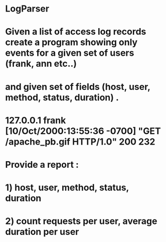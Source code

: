 # LogParser
# Given a list of access log records create a program showing only events for a given set of users (frank, ann etc..)
# and given set of fields (host, user, method, status, duration) .
# 127.0.0.1 frank [10/Oct/2000:13:55:36 -0700] "GET /apache_pb.gif HTTP/1.0" 200 232

# Provide a report :
# 1) host, user, method, status, duration
# 2) count requests per user, average duration per user
